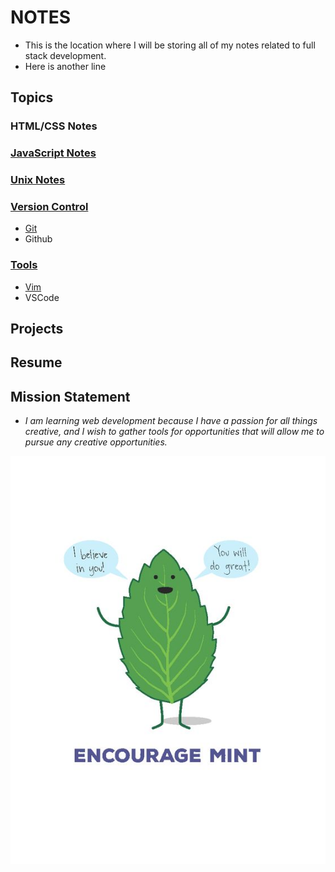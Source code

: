 # **NOTES**

- This is the location where I will be storing all of my notes related to 
  full stack development.
- Here is another line

## Topics

### HTML/CSS Notes

### [JavaScript Notes](./TOPICS/JAVASCRIPT_NOTES)

### [Unix Notes](./TOPICS/UNIX/)

### [Version Control](./TOPICS/VERSION_CONTROL)
- [Git](./TOPICS/VERSION_CONTROL/GIT)
-  Github

### [Tools](./TOPICS/TOOLS/)
- [Vim](./TOPICS/TOOLS/VIM)
- VSCode

## Projects

## Resume

## Mission Statement
- *I am learning web development because I have a passion for all things 
  creative, and I wish to gather tools for opportunities that will allow
  me to pursue any creative opportunities.*

![Some encouragement!](./IMAGES/encourage_mint.jpeg "encourage mint!")

